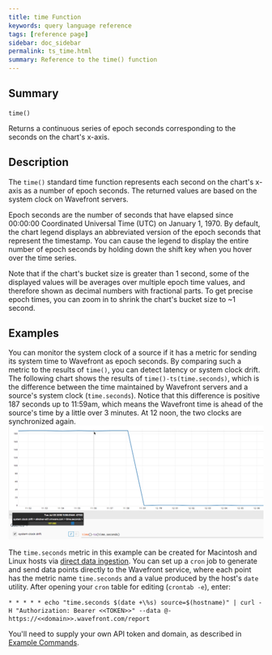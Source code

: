```yaml
---
title: time Function
keywords: query language reference
tags: [reference page]
sidebar: doc_sidebar
permalink: ts_time.html
summary: Reference to the time() function
---
```

## Summary
```
time()
```
Returns a continuous series of epoch seconds corresponding to the seconds on the chart's x-axis.


## Description

The `time()` standard time function represents each second on the chart's x-axis as a number of epoch seconds. The returned values are based on the system clock on Wavefront servers.

Epoch seconds are the number of seconds that have elapsed since 00:00:00 Coordinated Universal Time (UTC) on January 1, 1970.
By default, the chart legend displays an abbreviated version of the epoch seconds that represent the timestamp. You can cause the legend to display the entire number of epoch seconds by holding down the shift key when you hover over the time series.

Note that if the chart's bucket size is greater than 1 second, some of the displayed values will be averages over multiple epoch time values, and therefore shown as decimal numbers with fractional parts. To get precise epoch times, you can zoom in to shrink the chart's bucket size to ~1 second.

## Examples

You can monitor the system clock of a source if it has a metric for sending its system time to Wavefront as epoch seconds. By comparing such a metric to the results of `time()`, you can detect latency or system clock drift. The following chart shows the results of `time()-ts(time.seconds)`, which is the difference between the time maintained by Wavefront servers and a source's system clock (`time.seconds`). Notice that this difference is positive 187 seconds up to 11:59am, which means the Wavefront time is ahead of the source's time by a little over 3 minutes. At 12 noon, the two clocks are synchronized again. 
![time](images/ts_time_clock_drift.png)

The `time.seconds` metric in this example can be created for Macintosh and Linux hosts via [direct data ingestion](direct_ingestion.html). You can set up a `cron` job to generate and send data points directly to the Wavefront service, where each point has the metric name `time.seconds` and a value produced by the host's `date` utility. After opening your `cron` table for editing (`crontab -e`), enter:

```
* * * * * echo "time.seconds $(date +\%s) source=$(hostname)" | curl -H "Authorization: Bearer <<TOKEN>>" --data @- https://<<domain>>.wavefront.com/report
```
You'll need to supply your own API token and domain, as described in [Example Commands](direct_ingestion.html#example-commands).
